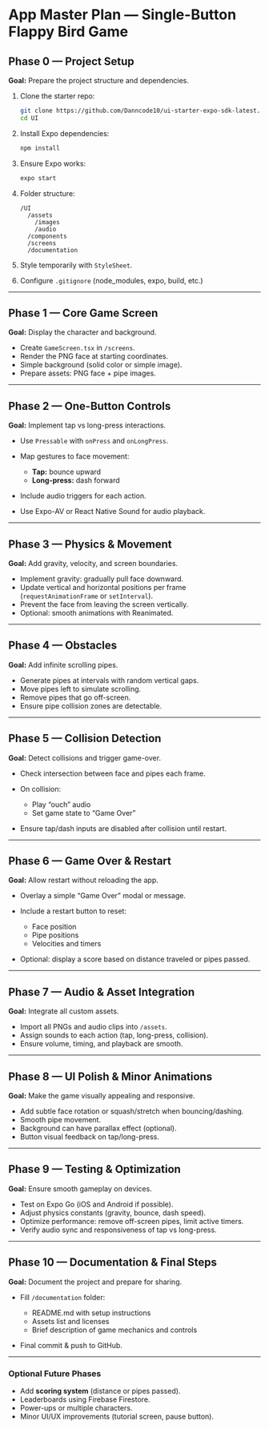 # **App Master Plan — Single-Button Flappy Bird Game**

## **Phase 0 — Project Setup**

**Goal:** Prepare the project structure and dependencies.

1. Clone the starter repo:

   ```bash
   git clone https://github.com/Danncode10/ui-starter-expo-sdk-latest.git UI
   cd UI
   ```
2. Install Expo dependencies:

   ```bash
   npm install
   ```
3. Ensure Expo works:

   ```bash
   expo start
   ```
4. Folder structure:

   ```
   /UI
     /assets
       /images
       /audio
     /components
     /screens
     /documentation
   ```
5. Style temporarily with `StyleSheet`.
6. Configure `.gitignore` (node_modules, expo, build, etc.)

---

## **Phase 1 — Core Game Screen**

**Goal:** Display the character and background.

* Create `GameScreen.tsx` in `/screens`.
* Render the PNG face at starting coordinates.
* Simple background (solid color or simple image).
* Prepare assets: PNG face + pipe images.

---

## **Phase 2 — One-Button Controls**

**Goal:** Implement tap vs long-press interactions.

* Use `Pressable` with `onPress` and `onLongPress`.
* Map gestures to face movement:

  * **Tap:** bounce upward
  * **Long-press:** dash forward
* Include audio triggers for each action.
* Use Expo-AV or React Native Sound for audio playback.

---

## **Phase 3 — Physics & Movement**

**Goal:** Add gravity, velocity, and screen boundaries.

* Implement gravity: gradually pull face downward.
* Update vertical and horizontal positions per frame (`requestAnimationFrame` or `setInterval`).
* Prevent the face from leaving the screen vertically.
* Optional: smooth animations with Reanimated.

---

## **Phase 4 — Obstacles**

**Goal:** Add infinite scrolling pipes.

* Generate pipes at intervals with random vertical gaps.
* Move pipes left to simulate scrolling.
* Remove pipes that go off-screen.
* Ensure pipe collision zones are detectable.

---

## **Phase 5 — Collision Detection**

**Goal:** Detect collisions and trigger game-over.

* Check intersection between face and pipes each frame.
* On collision:

  * Play “ouch” audio
  * Set game state to “Game Over”
* Ensure tap/dash inputs are disabled after collision until restart.

---

## **Phase 6 — Game Over & Restart**

**Goal:** Allow restart without reloading the app.

* Overlay a simple “Game Over” modal or message.
* Include a restart button to reset:

  * Face position
  * Pipe positions
  * Velocities and timers
* Optional: display a score based on distance traveled or pipes passed.

---

## **Phase 7 — Audio & Asset Integration**

**Goal:** Integrate all custom assets.

* Import all PNGs and audio clips into `/assets`.
* Assign sounds to each action (tap, long-press, collision).
* Ensure volume, timing, and playback are smooth.

---

## **Phase 8 — UI Polish & Minor Animations**

**Goal:** Make the game visually appealing and responsive.

* Add subtle face rotation or squash/stretch when bouncing/dashing.
* Smooth pipe movement.
* Background can have parallax effect (optional).
* Button visual feedback on tap/long-press.

---

## **Phase 9 — Testing & Optimization**

**Goal:** Ensure smooth gameplay on devices.

* Test on Expo Go (iOS and Android if possible).
* Adjust physics constants (gravity, bounce, dash speed).
* Optimize performance: remove off-screen pipes, limit active timers.
* Verify audio sync and responsiveness of tap vs long-press.

---

## **Phase 10 — Documentation & Final Steps**

**Goal:** Document the project and prepare for sharing.

* Fill `/documentation` folder:

  * README.md with setup instructions
  * Assets list and licenses
  * Brief description of game mechanics and controls
* Final commit & push to GitHub.

---

### **Optional Future Phases**

* Add **scoring system** (distance or pipes passed).
* Leaderboards using Firebase Firestore.
* Power-ups or multiple characters.
* Minor UI/UX improvements (tutorial screen, pause button).
